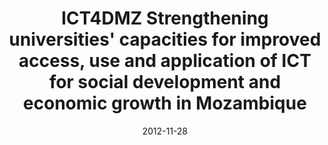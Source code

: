 ---
abstract: ''
authors:
- Thomas Grechenig
- Paul Pöltner
- Isabella Wagner
- Emilio Mosse
- Andrey Shindyapin
date: '2012-11-28'
featured: false
publication_types:
- '0'
publishDate: '2012-11-28'
title: ICT4DMZ Strengthening universities' capacities for improved access, use and
  application of ICT for social development and economic growth in Mozambique
url_pdf: ''
---